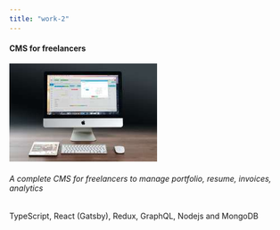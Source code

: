 ```yaml
---
title: "work-2"
---
```


<div class="col-md-3">

<div class="m-3">

#### CMS for freelancers

![CMS-freelancers-img](imgs/works/2.jpg)

###### A complete CMS for freelancers to manage portfolio, resume, invoices, analytics

TypeScript, React (Gatsby), Redux, GraphQL, Nodejs and MongoDB

</div>

</div>
